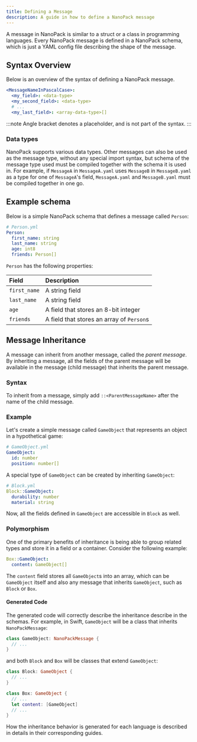 ```yaml
---
title: Defining a Message
description: A guide in how to define a NanoPack message
---
```


A message in NanoPack is similar to a struct or a class in programming languages.
Every NanoPack message is defined in a NanoPack schema,
which is just a YAML config file describing the shape of the message.

## Syntax Overview

Below is an overview of the syntax of defining a NanoPack message.

```yaml
<MessageNameInPascalCase>:
  <my_field>: <data-type>
  <my_second_field>: <data-type>
  # ...
  <my_last_field>: <array-data-type>[]
```

:::note
Angle bracket denotes a placeholder, and is not part of the syntax.
:::

### Data types

NanoPack supports various data types. Other messages can also be used as the message type, without any special import
syntax,
but schema of the message type used must be compiled together with the schema it is used in.
For example, if `MessageA` in `MessageA.yaml` uses `MessageB` in `MessageB.yaml` as a type for one of `MessageA`'s
field,
`MessageA.yaml` and `MessageB.yaml` must be compiled together in one go.

## Example schema

Below is a simple NanoPack schema that defines a message called `Person`:

```yaml
# Person.yml
Person:
  first_name: string
  last_name: string
  age: int8
  friends: Person[]
```

`Person` has the following properties:

| Field        | Description                                                            |
|:-------------|:-----------------------------------------------------------------------|
| `first_name` | A string field                                                         |
| `last_name`  | A string field                                                         |
| `age`        | A field that stores an 8-bit integer                                   |
| `friends`    | A field that stores an array of `Person`s                              |

## Message Inheritance

A message can inherit from another message, called the *parent message*.
By inheriting a message, all the fields of the parent message will be available in the message (child message) that
inherits the parent message.

### Syntax

To inherit from a message, simply add `::<ParentMessageName>` after the name of the child message.

### Example

Let's create a simple message called `GameObject` that represents an object in a hypothetical game:

```yaml
# GameObject.yml
GameObject:
  id: number
  position: number[]
```

A special type of `GameObject` can be created by inheriting `GameObject`:

```yaml
# Block.yml
Block::GameObject:
  durability: number
  material: string
```

Now, all the fields defined in `GameObject` are accessible in `Block` as well.

### Polymorphism

One of the primary benefits of inheritance is being able to group related types and store it in a field or a container.
Consider the following example:

```yaml
Box::GameObject:
  content: GameObject[]
```

The `content` field stores all `GameObject`s into an array, which can be `GameObject` itself
and also any message that inherits `GameObject`, such as `Block` or `Box`.

#### Generated Code

The generated code will correctly describe the inheritance describe in the schemas. For example, in Swift,
`GameObject` will be a class that inherits `NanoPackMessage`:

```swift
class GameObject: NanoPackMessage {
  // ...
}
```

and both `Block` and `Box` will be classes that extend `GameObject`:

```swift
class Block: GameObject {
  // ...
}

class Box: GameObject {
  // ...
  let content: [GameObject]
  // ...
}
```

How the inheritance behavior is generated for each language is described in details in their corresponding guides. 
